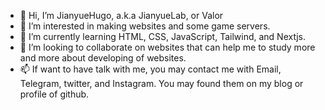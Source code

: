 - 👋 Hi, I’m JianyueHugo, a.k.a JianyueLab, or Valor
- 👀 I’m interested in making websites and some game servers.
- 🌱 I’m currently learning HTML, CSS, JavaScript, Tailwind, and Nextjs.
- 💞️ I’m looking to collaborate on websites that can help me to study more and more about developing of websites.
- 📫 If want to have talk with me, you may contact me with Email, Telegram, twitter, and Instagram. You may found them on my blog or profile of github.
